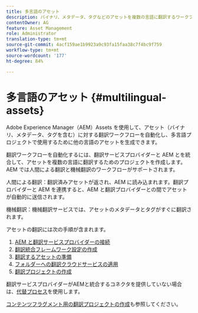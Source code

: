 ```yaml
---
title: 多言語のアセット
description: バイナリ、メタデータ、タグなどのアセットを複数の言語に翻訳するワークフローを自動化する方法を学習します。
contentOwner: AG
feature: Asset Management
role: Administrator
translation-type: tm+mt
source-git-commit: 4acf159ae1b9923a9c93fa15faa38c7f4bc9f759
workflow-type: tm+mt
source-wordcount: '177'
ht-degree: 84%

---
```



# 多言語のアセット {#multilingual-assets}

Adobe Experience Manager（AEM）Assets を使用して、アセット（バイナリ、メタデータ、タグを含む）に対する翻訳ワークフローを自動化し、多言語プロジェクトで使用するために他の言語のアセットを生成できます。

翻訳ワークフローを自動化するには、翻訳サービスプロバイダーと AEM とを統合して、アセットを複数の言語に翻訳するためのプロジェクトを作成します。AEM では人間による翻訳と機械翻訳のワークフローがサポートされます。

人間による翻訳：翻訳済みアセットが返され、AEM に読み込まれます。翻訳プロバイダーと AEM を連携すると、AEM と翻訳プロバイダーとの間でアセットが自動的に送信されます。

機械翻訳：機械翻訳サービスでは、アセットのメタデータとタグがすぐに翻訳されます。

アセットの翻訳には次の手順が含まれます。

1. [AEM と翻訳サービスプロバイダーの接続](/help/sites-administering/tc-tic.md#connecting-to-a-translation-service-provider)
1. [翻訳統合フレームワーク設定の作成](/help/sites-administering/tc-tic.md)
1. [翻訳するアセットの準備](preparing-assets-for-translation.md)
1. [フォルダーへの翻訳クラウドサービスの適用](transition-cloud-services.md)
1. [翻訳プロジェクトの作成](translation-projects.md)

翻訳サービスプロバイダーがAEMと統合するコネクタを提供していない場合は、[代替プロセス](/help/sites-administering/tc-manage.md#exporting-a-translation-job)を使用します。

[コンテンツフラグメント用の翻訳プロジェクトの作成](creating-translation-projects-for-content-fragments.md)も参照してください。

